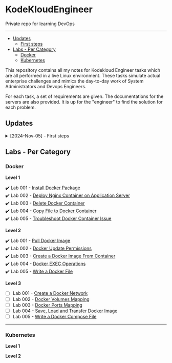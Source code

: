 # KodeKloudEngineer

~~Private~~ repo for learning DevOps

----------------------------------------------

- [Updates](#updates)
    - [First steps](#first-steps)
- [Labs - Per Category](#labs---per-category)
    - [Docker](#docker)
    - [Kubernetes](#kubernetes)
 
       
This repository contains all my notes for Kodekloud Engineer tasks which are all performed in a live Linux environment. These tasks simulate actual enterprise challenges and mimics the day-to-day work of System Administrators and Devops Engineers.

For each task, a set of requirements are given. The documentations for the servers are also provided. It is up for the "engineer" to find the solution for each problem.

## Updates

<details><summary> [2024-Nov-05] - First steps  </summary>

### First steps

Сегодня я начал практиковаться в модулях Docker и Kubernetes. Выполнил первую задачу в блоке Docker.

</details>

## Labs - Per Category 

### Docker 

**Level 1** 

✔️ Lab 001 - [Install Docker Package](./Tasks_Docker/Task001_Install_Docker_Package.md)                  
✔️ Lab 002 - [Deploy Nginx Container on Application Server](./Tasks_Docker/Task002_Deploy_Nginx_Container_on_Application_Server.md)                  
✔️ Lab 003 - [Delete Docker Container](./Tasks_Docker/Task003_Delete_Docker_Container.md)             
✔️ Lab 004 - [Copy File to Docker Container](./Tasks_Docker/Task004_Copy_File_to_Docker_Container.md)             
✔️ Lab 005 - [Troubleshoot Docker Container Issue](./Tasks_Docker/Task005_Troubleshoot_Docker_Container_Issue.md)

**Level 2**

✔️ Lab 001 - [Pull Docker Image](./Tasks_Docker/Task2_001_Pull_Docker_Image.md)                  
✔️ Lab 002 - [Docker Update Permissions](./Tasks_Docker/Task2_002_Docker_Update_Permissions.md)                  
✔️ Lab 003 - [Create a Docker Image From Container](./Tasks_Docker/Task2_003_Create_a_Docker_Image_From_Container.md)                  
✔️ Lab 004 - [Docker EXEC Operations](./Tasks_Docker/Task2_004_Docker_EXEC_Operations.md)          
✔️ Lab 005 - [Write a Docker File](./Tasks_Docker/Task2_005_Write_a_Docker_File.md)   

**Level 3**  

- [ ] Lab 001 - [Create a Docker Network](./Tasks_Docker/Task3_001_Create_a_Docker_Network.md)              
- [ ] Lab 002 - [Docker Volumes Mapping](./Tasks_Docker/Task3_002_Docker_Volumes_Mapping.md)             
- [ ] Lab 003 - [Docker Ports Mapping](./Tasks_Docker/Task3_003_Docker_Ports_Mapping.md)                
- [ ] Lab 004 - [Save, Load and Transfer Docker Image](./Tasks_Docker/Task3_004_Save_,_Load_and_Transfer_Docker_Image.md)   
- [ ] Lab 005 - [Write a Docker Compose File](./Tasks_Docker/Task3_005_Write_a_Docker_Compose_File.md)

----------------------------------------------

### Kubernetes

**Level 1** 

**Level 2**
